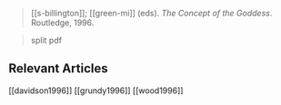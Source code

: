 > [[s-billington]]; [[green-mi]] (eds). *The Concept of the Goddess*. Routledge, 1996.

> split pdf

## Relevant Articles
[[davidson1996]]
[[grundy1996]]
[[wood1996]]